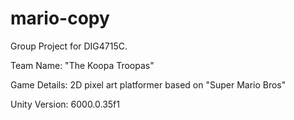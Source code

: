 # mario-copy

Group Project for DIG4715C. 

Team Name: "The Koopa Troopas"

Game Details: 2D pixel art platformer based on "Super Mario Bros" 

Unity Version: 6000.0.35f1
